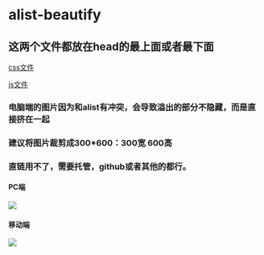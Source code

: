# alist-beautify
## 这两个文件都放在head的最上面或者最下面
[css文件](https://msg-lbo.github.io/alist-beautify/Modal/modal.css)

[js文件](https://msg-lbo.github.io/alist-beautify/Modal/modal.js)

### 电脑端的图片因为和alist有冲突，会导致溢出的部分不隐藏，而是直接挤在一起
### 建议将图片裁剪成300*600：300宽 600高
### 直链用不了，需要托管，github或者其他的都行。

#### PC端
![](https://pan.ylmty.cc/d/alidrive%F0%9F%94%91/upload%F0%9F%93%A4/windowsModal.png)
#### 移动端
![](https://pan.ylmty.cc/d/alidrive%F0%9F%94%91/upload%F0%9F%93%A4/phoneModal.png)
